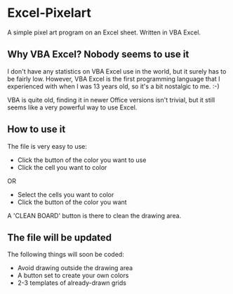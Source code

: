 # Excel-Pixelart
A simple pixel art program on an Excel sheet.
Written in VBA Excel.

## Why VBA Excel? Nobody seems to use it
I don't have any statistics on VBA Excel use in the world, but it surely has to be fairly low.
However, VBA Excel is the first programming language that I experienced with when I was 13 years old, so it's a bit nostalgic to me. :-)

VBA is quite old, finding it in newer Office versions isn't trivial, but it still seems like a very powerful way to use Excel.

## How to use it
The file is very easy to use:
- Click the button of the color you want to use
- Click the cell you want to color

OR

- Select the cells you want to color
- Click the button of the color you want

A 'CLEAN BOARD' button is there to clean the drawing area.

## The file will be updated
The following things will soon be coded:
- Avoid drawing outside the drawing area
- A button set to create your own colors
- 2-3 templates of already-drawn grids
